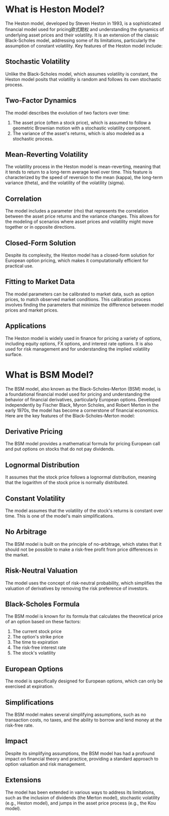 # What is Heston Model?
The Heston model, developed by Steven Heston in 1993, is a sophisticated financial model used for pricing欧式期权 and understanding the dynamics of underlying asset prices and their volatility. It is an extension of the classic Black-Scholes model, addressing some of its limitations, particularly the assumption of constant volatility.
Key features of the Heston model include:

## Stochastic Volatility
Unlike the Black-Scholes model, which assumes volatility is constant, the Heston model posits that volatility is random and follows its own stochastic process.

## Two-Factor Dynamics
The model describes the evolution of two factors over time:
1. The asset price (often a stock price), which is assumed to follow a geometric Brownian motion with a stochastic volatility component.
2. The variance of the asset's returns, which is also modeled as a stochastic process.

## Mean-Reverting Volatility
The volatility process in the Heston model is mean-reverting, meaning that it tends to return to a long-term average level over time. This feature is characterized by the speed of reversion to the mean (kappa), the long-term variance (theta), and the volatility of the volatility (sigma).

## Correlation
The model includes a parameter (rho) that represents the correlation between the asset price returns and the variance changes. This allows for the modeling of scenarios where asset prices and volatility might move together or in opposite directions.

## Closed-Form Solution
Despite its complexity, the Heston model has a closed-form solution for European option pricing, which makes it computationally efficient for practical use.

## Fitting to Market Data
The model parameters can be calibrated to market data, such as option prices, to match observed market conditions. This calibration process involves finding the parameters that minimize the difference between model prices and market prices.

## Applications
The Heston model is widely used in finance for pricing a variety of options, including equity options, FX options, and interest rate options. It is also used for risk management and for understanding the implied volatility surface.



# What is BSM Model?
The BSM model, also known as the Black-Scholes-Merton (BSM) model, is a foundational financial model used for pricing and understanding the behavior of financial derivatives, particularly European options. Developed independently by Fischer Black, Myron Scholes, and Robert Merton in the early 1970s, the model has become a cornerstone of financial economics.
Here are the key features of the Black-Scholes-Merton model:

## Derivative Pricing
The BSM model provides a mathematical formula for pricing European call and put options on stocks that do not pay dividends.

## Lognormal Distribution
It assumes that the stock price follows a lognormal distribution, meaning that the logarithm of the stock price is normally distributed.

## Constant Volatility
The model assumes that the volatility of the stock's returns is constant over time. This is one of the model's main simplifications.

## No Arbitrage
The BSM model is built on the principle of no-arbitrage, which states that it should not be possible to make a risk-free profit from price differences in the market.

## Risk-Neutral Valuation
The model uses the concept of risk-neutral probability, which simplifies the valuation of derivatives by removing the risk preference of investors.

## Black-Scholes Formula
The BSM model is known for its formula that calculates the theoretical price of an option based on these factors:
1. The current stock price
2. The option's strike price
3. The time to expiration
4. The risk-free interest rate
5. The stock's volatility

## European Options
The model is specifically designed for European options, which can only be exercised at expiration.

## Simplifications
The BSM model makes several simplifying assumptions, such as no transaction costs, no taxes, and the ability to borrow and lend money at the risk-free rate.

## Impact
Despite its simplifying assumptions, the BSM model has had a profound impact on financial theory and practice, providing a standard approach to option valuation and risk management.

## Extensions
The model has been extended in various ways to address its limitations, such as the inclusion of dividends (the Merton model), stochastic volatility (e.g., Heston model), and jumps in the asset price process (e.g., the Kou model).
